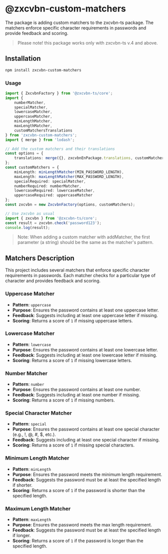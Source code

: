 # @zxcvbn-custom-matchers

The package is adding custom matchers to the zxcvbn-ts package. The matchers enforce specific character requirements in passwords and provide feedback and scoring.
> Please note! this package works only with zxcvbn-ts v.4 and above.

## Installation
```sh
npm install zxcvbn-custom-matchers
```

### Usage
```ts
import { ZxcvbnFactory } from '@zxcvbn-ts/core';
import {
    numberMatcher,
    specialMatcher,
    lowercaseMatcher,
    uppercaseMatcher,
    minLengthMatcher,
    maxLengthMatcher,
    customMatchersTranslations
} from 'zxcvbn-custom-matchers';
import { merge } from 'lodash';

// Add the custom matchers and their translations
const options = {
    translations: merge({}, zxcvbnEnPackage.translations, customMatchersTranslations)
};
const customMatchers = {
    minLength: minLengthMatcher(MIN_PASSWORD_LENGTH),
    maxLength: maxLengthMatcher(MAX_PASSWORD_LENGTH),
    specialRequired: specialMatcher,
    numberRequired: numberMatcher,
    lowercaseRequired: lowercaseMatcher,
    uppercaseRequired: uppercaseMatcher
};
const zxcvbn = new ZxcvbnFactory(options, customMatchers);

// Use zxcvbn as usual
import { zxcvbn } from '@zxcvbn-ts/core';
const result = zxcvbn.check('password123');
console.log(result);
```

>Note: When adding a custom matcher with addMatcher, the first parameter (a string) should be the same as the matcher's pattern.

## Matchers Description

This project includes several matchers that enforce specific character requirements in passwords. Each matcher checks for a particular type of character and provides feedback and scoring.

### Uppercase Matcher

- **Pattern**: `uppercase`
- **Purpose**: Ensures the password contains at least one uppercase letter.
- **Feedback**: Suggests including at least one uppercase letter if missing.
- **Scoring**: Returns a score of `1` if missing uppercase letters.

### Lowercase Matcher

- **Pattern**: `lowercase`
- **Purpose**: Ensures the password contains at least one lowercase letter.
- **Feedback**: Suggests including at least one lowercase letter if missing.
- **Scoring**: Returns a score of `1` if missing lowercase letters.

### Number Matcher

- **Pattern**: `number`
- **Purpose**: Ensures the password contains at least one number.
- **Feedback**: Suggests including at least one number if missing.
- **Scoring**: Returns a score of `1` if missing numbers.

### Special Character Matcher

- **Pattern**: `special`
- **Purpose**: Ensures the password contains at least one special character (e.g., !, @, #, $, etc.).
- **Feedback**: Suggests including at least one special character if missing.
- **Scoring**: Returns a score of `1` if missing special characters.

### Minimum Length Matcher

- **Pattern**: `minLength`
- **Purpose**: Ensures the password meets the minimum length requirement.
- **Feedback**: Suggests the password must be at least the specified length if shorter.
- **Scoring**: Returns a score of `1` if the password is shorter than the specified length.

### Maximum Length Matcher

- **Pattern**: `maxLength`
- **Purpose**: Ensures the password meets the max length requirement.
- **Feedback**: Suggests the password must be at least the specified length if longer.
- **Scoring**: Returns a score of `1` if the password is longer than the specified length.
